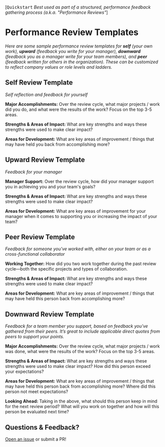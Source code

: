 [<kbd>Quickstart</kbd> *Best used as part of a structured, performance feedback gathering process (a.k.a. "Performance Reviews"*]

# Performance Review Templates

*Here are some sample performance review templates for **self** (your own work), **upward** (feedback you write for your manager), **downward** (feedback you as a manager write for your team members), and **peer** (feedback written for others in the organization). These can be customized to reflect company values or role levels and ladders.*

## Self Review Template
*Self reflection and feedback for yourself*

**Major Accomplishments:**
Over the review cycle, what major projects / work did you do, and what were the results of the work? Focus on the top 3-5 areas.

**Strengths & Areas of Impact:**
What are key strengths and ways these strengths were used to make clear impact?

**Areas for Development:**
What are key areas of improvement / things that may have held you back from accomplishing more?

## Upward Review Template
*Feedback for your manager*

**Manager Support:**
Over the review cycle, how did your manager support you in achieving you and your team's goals?

**Strengths & Areas of Impact:**
What are key strengths and ways these strengths were used to make clear impact?

**Areas for Development:**
What are key areas of improvement for your manager when it comes to supporting you or increasing the impact of your team?

## Peer Review Template
*Feedback for someone you've worked with, either on your team or as a cross-functional collaborator*

**Working Together:**
How did you two work together during the past review cycle—both the specific projects and types of collaboration.

**Strengths & Areas of Impact:**
What are key strengths and ways these strengths were used to make clear impact?

**Areas for Development:**
What are key areas of improvement / things that may have held this person back from accomplishing more?

## Downward Review Template
*Feedback for a team member you support, based on feedback you've gathered from their peers. It’s great to include applicable direct quotes from peers to support your points.*

**Major Accomplishments:**
Over the review cycle, what major projects / work was done, what were the results of the work? Focus on the top 3-5 areas.

**Strengths & Areas of Impact:**
What are key strengths and ways these strengths were used to make clear impact? How did this person exceed your expectations? 

**Areas for Development:**
What are key areas of improvement / things that may have held this person back from accomplishing more? Where did this person not meet expectations?

**Looking Ahead:**
Taking in the above, what should this person keep in mind for the next review period? What will you work on together and how will this person be evaluated next time?

## Questions & Feedback?

[Open an issue](https://github.com/raylene/eng-handbook/issues/new) or submit a PR!
